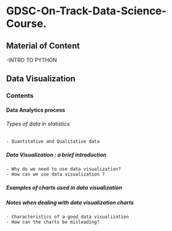 # GDSC-On-Track-Data-Science-Course.
## Material of Content
-INTRO TO PYTHON
## Data Visualization
### Contents
#### Data Analytics process

 ###### Types of data in statistics
	- Quantitative and Qualitative data 

 ##### Data Visualization : a brief introduction
	- Why do we need to use data visualization?
	- How can we use data visualization ?

##### Examples of charts used in data visualization

#####  Notes when dealing with data visualization charts
	- Characteristics of a good data visualization
	- How can the charts be misleading?
